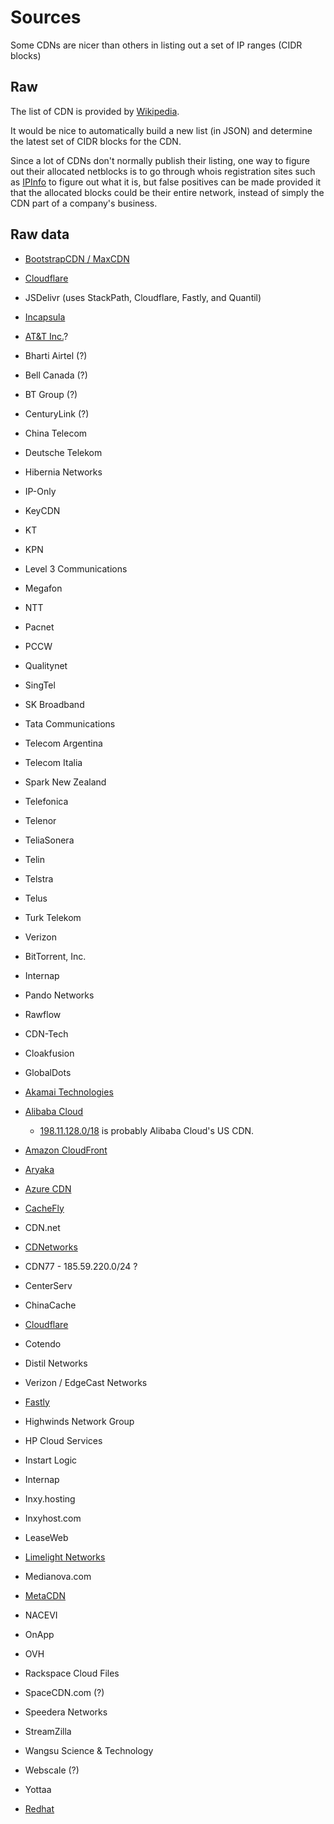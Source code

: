 # Sources

Some CDNs are nicer than others in listing out a set of IP ranges (CIDR blocks)

## Raw

The list of CDN is provided by [Wikipedia](https://en.wikipedia.org/wiki/Content_delivery_network#Notable_content_delivery_service_providers).

It would be nice to automatically build a new list (in JSON) and determine the latest set of CIDR blocks for the CDN.

Since a lot of CDNs don't normally publish their listing, one way to figure out their allocated netblocks is to go through whois registration sites such as [IPInfo](https://ipinfo.io) to figure out what it is, but false positives can be made provided it that the allocated blocks could be their entire network, instead of simply the CDN part of a company's business.

## Raw data

* [BootstrapCDN / MaxCDN](https://www.maxcdn.com/one/tutorial/ip-blocks/)

* [Cloudflare](https://www.cloudflare.com/ips/)

* JSDelivr (uses StackPath, Cloudflare, Fastly, and Quantil)

* [Incapsula](https://www.imperva.com/ld/incapsula/cloud_waf.asp?ref=&cc=)

* [AT&T Inc.](https://developer.att.com/technical-library/network-technologies/ip-addresses)?

* Bharti Airtel (?)

* Bell Canada (?)

* BT Group (?)

* CenturyLink (?)

* China Telecom
* Deutsche Telekom
* Hibernia Networks
* IP-Only
* KeyCDN
* KT
* KPN
* Level 3 Communications
* Megafon
* NTT
* Pacnet
* PCCW
* Qualitynet
* SingTel
* SK Broadband
* Tata Communications
* Telecom Argentina
* Telecom Italia
* Spark New Zealand
* Telefonica
* Telenor
* TeliaSonera
* Telin
* Telstra
* Telus
* Turk Telekom
* Verizon
* BitTorrent, Inc.
* Internap
* Pando Networks
* Rawflow
* CDN-Tech
* Cloakfusion
* GlobalDots

* [Akamai Technologies](https://security.stackexchange.com/questions/38658/firewall-defined-akamai-ip-range)
* [Alibaba Cloud](https://ipinfo.io/AS45102)
  * [198.11.128.0/18](https://ipinfo.io/AS45102/198.11.128.0/18) is probably Alibaba Cloud's US CDN.
* [Amazon CloudFront](https://ip-ranges.amazonaws.com/ip-ranges.json)
* [Aryaka](https://ipinfo.io/AS111790)
* [Azure CDN](https://blogs.technet.microsoft.com/keithmayer/2013/08/14/windows-azure-datacenter-ip-ranges/#.UwFztPmSxvA)
* [CacheFly](https://ipinfo.io/AS30081)
* CDN.net
* [CDNetworks](https://ipinfo.io/AS36408)
* CDN77 - 185.59.220.0/24 ?
* CenterServ
* ChinaCache
* [Cloudflare](https://www.cloudflare.com/ips/)
* Cotendo
* Distil Networks
* Verizon / EdgeCast Networks
* [Fastly](https://api.fastly.com/public-ip-list)
* Highwinds Network Group
* HP Cloud Services
* Instart Logic
* Internap
* Inxy.hosting
* Inxyhost.com
* LeaseWeb
* [Limelight Networks](https://ipinfo.io/AS22822)
* Medianova.com
* [MetaCDN](https://support.metacdn.com/hc/en-us/articles/205983486-IP-Address-Ranges-for-MetaCDN-Site-Accelerator)
* NACEVI
* OnApp
* OVH
* Rackspace Cloud Files
* SpaceCDN.com (?)
* Speedera Networks
* StreamZilla
* Wangsu Science & Technology
* Webscale (?)
* Yottaa

* [Redhat](https://access.redhat.com/articles/1525183)
